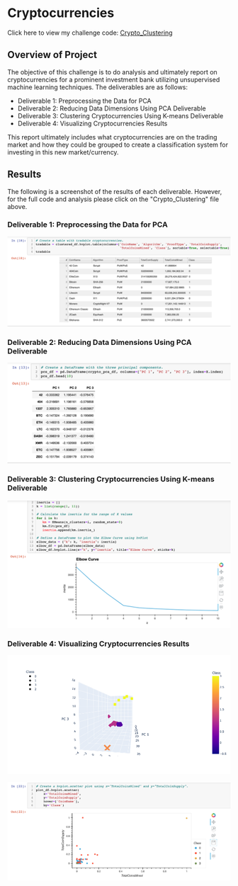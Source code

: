 # Cryptocurrencies

Click here to view my challenge code: [Crypto_Clustering](https://github.com/jzaragoza21/Cryptocurrencies/blob/main/crypto_clustering.ipynb)

## Overview of Project

The objective of this challenge is to do analysis and ultimately report on cryptocurrencies for a prominent investment bank utilizing unsupervised machine learning techniques. The deliverables are as follows:

 - Deliverable 1: Preprocessing the Data for PCA
 - Deliverable 2: Reducing Data Dimensions Using PCA Deliverable 
 - Deliverable 3: Clustering Cryptocurrencies Using K-means Deliverable 
 - Deliverable 4: Visualizing Cryptocurrencies Results

This report ultimately includes what cryptocurrencies are on the trading market and how they could be grouped to create a classification system for investing in this new market/currency.

## Results

The following is a screenshot of the results of each deliverable. However, for the full code and analysis please click on the "Crypto_Clustering" file above. 

### Deliverable 1: Preprocessing the Data for PCA


![Get_Dummies](https://github.com/jzaragoza21/Cryptocurrencies/blob/main/Results%20PNG/GetDummies_StandardScaler.PNG)


### Deliverable 2: Reducing Data Dimensions Using PCA Deliverable


![PCA](https://github.com/jzaragoza21/Cryptocurrencies/blob/main/Results%20PNG/PCA.PNG)


### Deliverable 3: Clustering Cryptocurrencies Using K-means Deliverable


![Elbow Kvalue](https://github.com/jzaragoza21/Cryptocurrencies/blob/main/Results%20PNG/ElbowCurve__Kvalue.png)


### Deliverable 4: Visualizing Cryptocurrencies Results


![3D_Scatter](https://github.com/jzaragoza21/Cryptocurrencies/blob/main/Results%20PNG/3D_Scatter_PCA_Clusters.PNG)


![HV_plot](https://github.com/jzaragoza21/Cryptocurrencies/blob/main/Results%20PNG/hvplot_total_CoinsMined_CoinsSupply.PNG)


